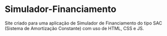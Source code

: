 # Simulador-Financiamento
Site criado para uma aplicação de Simulador de Financiamento do tipo SAC (Sistema de Amortização Constante) com uso de HTML, CSS e JS.
